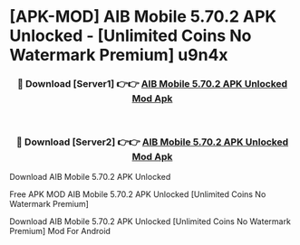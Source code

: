 # [APK-MOD] AIB Mobile 5.70.2 APK Unlocked - [Unlimited Coins No Watermark Premium] u9n4x



<div align="center">
<h3>🔴 Download [Server1] 👉👉 <a href="https://momento.my/?title=AIB_Mobile_5.70.2_APK_Unlocked">AIB Mobile 5.70.2 APK Unlocked Mod Apk</a></h3><br>

<h3>🔴 Download [Server2] 👉👉 <a href="https://momento.my/?title=AIB_Mobile_5.70.2_APK_Unlocked">AIB Mobile 5.70.2 APK Unlocked Mod Apk</a></h3>
</div>



Download AIB Mobile 5.70.2 APK Unlocked 

Free APK MOD AIB Mobile 5.70.2 APK Unlocked [Unlimited Coins No Watermark Premium]

Download AIB Mobile 5.70.2 APK Unlocked [Unlimited Coins No Watermark Premium] Mod For Android
